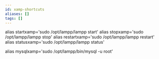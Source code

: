```yaml
---
id: xamp-shortcuts
aliases: []
tags: []
---
```



alias startxamp='sudo /opt/lampp/lampp start'
alias stopxamp='sudo /opt/lampp/lampp stop'
alias restartxamp='sudo /opt/lampp/lampp restart'
alias statusxamp='sudo /opt/lampp/lampp status'

alias mysqlxamp='sudo /opt/lampp/bin/mysql -u root'


